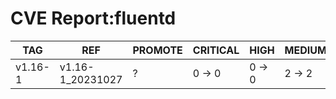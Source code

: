 # CVE Report:fluentd
|   TAG   |       REF        | PROMOTE | CRITICAL |  HIGH  | MEDIUM |  LOW   | UNKNOWN |
|---------|------------------|---------|----------|--------|--------|--------|---------|
| v1.16-1 | v1.16-1_20231027 | ?       | 0 -> 0   | 0 -> 0 | 2 -> 2 | 0 -> 0 | 0 -> 0  |
